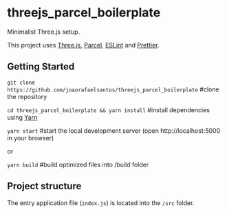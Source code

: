 # threejs_parcel_boilerplate

Minimalist Three.js setup.

This project uses [Three.js](https://threejs.org/), [Parcel](https://parceljs.org/), [ESLint](https://eslint.org/) and [Prettier](https://prettier.io/).

## Getting Started

`git clone https://github.com/joaorafaelsantos/threejs_parcel_boilerplate` #clone the repository

`cd threejs_parcel_boilerplate && yarn install` #install dependencies using [Yarn](https://yarnpkg.com/)

`yarn start` #start the local development server (open http://localhost:5000 in your browser)

or

`yarn build` #build optimized files into /build folder

## Project structure

The entry application file (`index.js`) is located into the `/src` folder.
